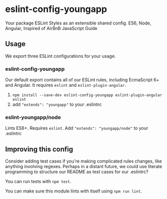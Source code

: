 # eslint-config-youngapp
Your package ESLint Styles as an extensible shared config. ES6, Node, Angular, Inspired of AirBnB JavaScript Guide

## Usage

We export three ESLint configurations for your usage.

### eslint-config-youngapp

Our default export contains all of our ESLint rules, including EcmaScript 6+
and Angular. It requires `eslint` and `eslint-plugin-angular`.

1. `npm install --save-dev eslint-config-youngapp eslint-plugin-angular eslint`
2. add `"extends": "youngapp"` to your .eslintrc

### eslint-youngapp/node

Lints ES6+. Requires `eslint`.
Add `"extends": "youngapp/node"` to your .eslintrc

## Improving this config

Consider adding test cases if you're making complicated rules changes, like
anything involving regexes. Perhaps in a distant future, we could use literate
programming to structure our README as test cases for our .eslintrc?

You can run tests with `npm test`.

You can make sure this module lints with itself using `npm run lint`.
